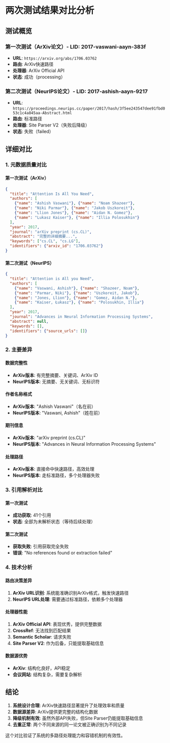 # 两次测试结果对比分析

## 测试概览

### 第一次测试（ArXiv论文）- LID: 2017-vaswani-aayn-383f
- **URL**: `https://arxiv.org/abs/1706.03762`
- **路由**: ArXiv快速路径
- **处理器**: ArXiv Official API
- **状态**: 成功（processing）

### 第二次测试（NeurIPS论文）- LID: 2017-ashish-aayn-9217
- **URL**: `https://proceedings.neurips.cc/paper/2017/hash/3f5ee243547dee91fbd053c1c4a845aa-Abstract.html`
- **路由**: 标准路径
- **处理器**: Site Parser V2（失败后降级）
- **状态**: 失败（failed）

## 详细对比

### 1. 元数据质量对比

#### 第一次测试（ArXiv）
```json
{
  "title": "Attention Is All You Need",
  "authors": [
    {"name": "Ashish Vaswani"}, {"name": "Noam Shazeer"}, 
    {"name": "Niki Parmar"}, {"name": "Jakob Uszkoreit"}, 
    {"name": "Llion Jones"}, {"name": "Aidan N. Gomez"}, 
    {"name": "Lukasz Kaiser"}, {"name": "Illia Polosukhin"}
  ],
  "year": 2017,
  "journal": "arXiv preprint (cs.CL)",
  "abstract": "完整的详细摘要...",
  "keywords": ["cs.CL", "cs.LG"],
  "identifiers": {"arxiv_id": "1706.03762"}
}
```

#### 第二次测试（NeurIPS）
```json
{
  "title": "Attention is All you Need",
  "authors": [
    {"name": "Vaswani, Ashish"}, {"name": "Shazeer, Noam"}, 
    {"name": "Parmar, Niki"}, {"name": "Uszkoreit, Jakob"}, 
    {"name": "Jones, Llion"}, {"name": "Gomez, Aidan N."}, 
    {"name": "Kaiser, Łukasz"}, {"name": "Polosukhin, Illia"}
  ],
  "year": 2017,
  "journal": "Advances in Neural Information Processing Systems",
  "abstract": null,
  "keywords": [],
  "identifiers": {"source_urls": []}
}
```

### 2. 主要差异

#### 数据完整性
- **ArXiv版本**: 有完整摘要、关键词、ArXiv ID
- **NeurIPS版本**: 无摘要、无关键词、无标识符

#### 作者名称格式
- **ArXiv版本**: "Ashish Vaswani"（名在前）
- **NeurIPS版本**: "Vaswani, Ashish"（姓在前）

#### 期刊信息
- **ArXiv版本**: "arXiv preprint (cs.CL)"
- **NeurIPS版本**: "Advances in Neural Information Processing Systems"

#### 处理路径
- **ArXiv版本**: 直接命中快速路径，高效处理
- **NeurIPS版本**: 走标准路径，多个处理器失败

### 3. 引用解析对比

#### 第一次测试
- **成功获取**: 41个引用
- **状态**: 全部为未解析状态（等待后续处理）

#### 第二次测试
- **获取失败**: 引用获取完全失败
- **错误**: "No references found or extraction failed"

### 4. 技术分析

#### 路由决策差异
1. **ArXiv URL识别**: 系统能准确识别ArXiv格式，触发快速路径
2. **NeurIPS URL处理**: 需要通过标准路径，依赖多个处理器

#### 处理器性能
1. **ArXiv Official API**: 表现优秀，提供完整数据
2. **CrossRef**: 无法找到匹配结果
3. **Semantic Scholar**: 请求失败
4. **Site Parser V2**: 作为后备，只能提取基础信息

#### 数据源优势
- **ArXiv**: 结构化良好，API稳定
- **会议网站**: 结构复杂，需要复杂解析

## 结论

1. **系统设计合理**: ArXiv快速路径显著提升了处理效率和质量
2. **数据源差异**: ArXiv提供更完整的结构化数据
3. **降级机制有效**: 虽然外部API失败，但Site Parser仍能提取基础信息
4. **去重正常**: 两个不同来源的同一论文被正确识别为不同记录

这个对比验证了系统的多路径处理能力和容错机制的有效性。


